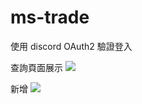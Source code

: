# ms-trade

使用 discord OAuth2 驗證登入

查詢頁面展示
![](https://i.imgur.com/bzljKjG.png)

新增
![](https://i.imgur.com/ZsLmKUn.png)
